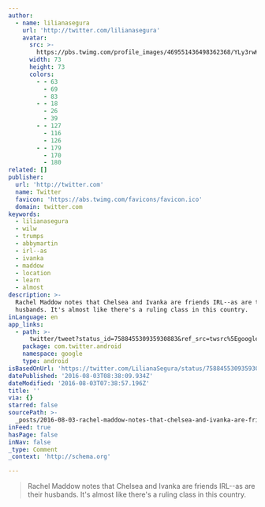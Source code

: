 ```yaml
---
author:
  - name: lilianasegura
    url: 'http://twitter.com/lilianasegura'
    avatar:
      src: >-
        https://pbs.twimg.com/profile_images/469551436498362368/YLy3rwHL_bigger.jpeg
      width: 73
      height: 73
      colors:
        - - 63
          - 69
          - 83
        - - 18
          - 26
          - 39
        - - 127
          - 116
          - 126
        - - 179
          - 170
          - 180
related: []
publisher:
  url: 'http://twitter.com'
  name: Twitter
  favicon: 'https://abs.twimg.com/favicons/favicon.ico'
  domain: twitter.com
keywords:
  - lilianasegura
  - wilw
  - trumps
  - abbymartin
  - irl--as
  - ivanka
  - maddow
  - location
  - learn
  - almost
description: >-
  Rachel Maddow notes that Chelsea and Ivanka are friends IRL--as are their
  husbands. It's almost like there's a ruling class in this country.
inLanguage: en
app_links:
  - path: >-
      twitter/tweet?status_id=758845530935930883&ref_src=twsrc%5Egoogle%7Ctwcamp%5Eandroidseo%7Ctwgr%5Estatus%7Ctwterm%5E758845530935930883
    package: com.twitter.android
    namespace: google
    type: android
isBasedOnUrl: 'https://twitter.com/LilianaSegura/status/758845530935930883'
datePublished: '2016-08-03T08:38:09.934Z'
dateModified: '2016-08-03T07:38:57.196Z'
title: ''
via: {}
starred: false
sourcePath: >-
  _posts/2016-08-03-rachel-maddow-notes-that-chelsea-and-ivanka-are-friends-irl-.md
inFeed: true
hasPage: false
inNav: false
_type: Comment
_context: 'http://schema.org'

---
```

> Rachel Maddow notes that Chelsea and Ivanka are friends IRL--as are their husbands. It's almost like there's a ruling class in this country.